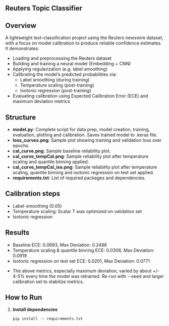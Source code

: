 ## Reuters Topic Classifier

## Overview
A lightweight text-classification project using the Reuters newswire dataset, with a focus on model calibration to produce reliable confidence estimates. It demonstrates: 

- Loading and preprocessing the Reuters dataset
- Building and training a neural model (Embedding + CNN)
- Applying regularization (e.g. label smoothing)
- Calibrating the model’s predicted probabilities via:
  - Label smoothing (during training)
  - Temperature scaling (post-training)
  - Isotonic regression (post-training)
- Evaluating calibration using Expected Calibration Error (ECE) and maximum deviation metrics

## Structure
- **model.py**: Complete script for data prep, model creation, training, evaluation, plotting and calibration.  Saves trained model to .keras file.
- **loss_curves.png**: Sample plot showing training and validation loss over epochs.
- **cal_curve.png**: Sample baseline reliability plot.
- **cal_curve_tempCal.png**: Sample reliability plot after temperature scaling and quantile binning applied.
- **cal_curve_tempCal_iso.png**: Sample reliability plot after temperature scaling, quantile binning and isotonic regression on test set applied.
- **requirements.txt**: List of required packages and dependencies.

## Calibration steps 
- Label-smoothing (0.05)
- Temperature scaling:  Scalar T was optimized on validation set
- Isotonic regression

## Results
+ Baseline ECE: 0.0693, Max Deviation: 0.2486
+ Temperature scaling & quantile binning ECE: 0.0308, Max Deviation: 0.0919
+ Isotonic regression on test set ECE: 0.0201, Max Deviation: 0.0771

- The above metrics, especially maximum deviation, varied by about +/- 4-5% every time the model was retrained.  Re-run with --seed and larger calibration set to stabilize metrics.

## How to Run
1. **Install dependencies**  
   ```bash
   pip install -r requirements.txt

